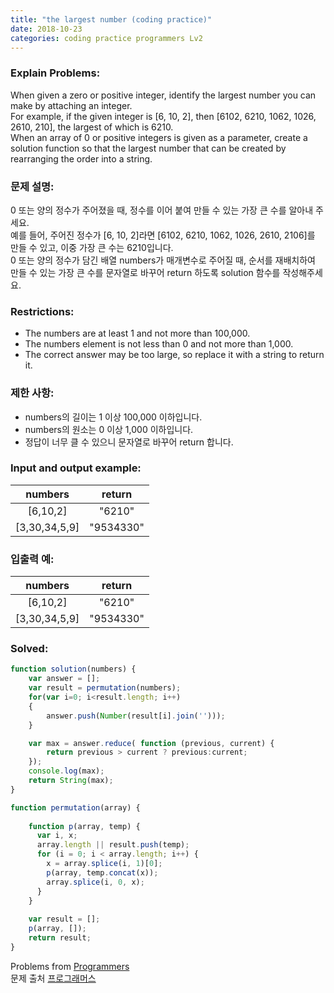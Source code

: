 ```yaml
---
title: "the largest number (coding practice)"
date: 2018-10-23
categories: coding practice programmers Lv2
---
```


### Explain Problems:
When given a zero or positive integer, identify the largest number you can make by attaching an integer. <br>
For example, if the given integer is [6, 10, 2], then [6102, 6210, 1062, 1026, 2610, 210], the largest of which is 6210.<br>
When an array of 0 or positive integers is given as a parameter, create a solution function so that the largest number that can be created by rearranging the order into a string. <br>

### 문제 설명:
0 또는 양의 정수가 주어졌을 때, 정수를 이어 붙여 만들 수 있는 가장 큰 수를 알아내 주세요. <br>
예를 들어, 주어진 정수가 [6, 10, 2]라면 [6102, 6210, 1062, 1026, 2610, 2106]를 만들 수 있고, 이중 가장 큰 수는 6210입니다. <br>
0 또는 양의 정수가 담긴 배열 numbers가 매개변수로 주어질 때, 순서를 재배치하여 만들 수 있는 가장 큰 수를 문자열로 바꾸어 return 하도록 solution 함수를 작성해주세요. <br>

### Restrictions: 
- The numbers are at least 1 and not more than 100,000.
- The numbers element is not less than 0 and not more than 1,000.
- The correct answer may be too large, so replace it with a string to return it.

### 제한 사항:
- numbers의 길이는 1 이상 100,000 이하입니다.
- numbers의 원소는 0 이상 1,000 이하입니다.
- 정답이 너무 클 수 있으니 문자열로 바꾸어 return 합니다.

### Input and output example:
|numbers|return|
|:---:|:---:|
|[6,10,2]|"6210"|
|[3,30,34,5,9]|"9534330"|

### 입출력 예:
|numbers|return|
|:---:|:---:|
|[6,10,2]|"6210"|
|[3,30,34,5,9]|"9534330"|

### Solved:
```javascript
function solution(numbers) {
    var answer = [];
    var result = permutation(numbers);
    for(var i=0; i<result.length; i++)
    {
        answer.push(Number(result[i].join('')));
    }

    var max = answer.reduce( function (previous, current) { 
        return previous > current ? previous:current;
    });
    console.log(max);
    return String(max);
}

function permutation(array) { 
 
    function p(array, temp) { 
      var i, x; 
      array.length || result.push(temp); 
      for (i = 0; i < array.length; i++) { 
        x = array.splice(i, 1)[0]; 
        p(array, temp.concat(x)); 
        array.splice(i, 0, x); 
      } 
    } 
 
    var result = []; 
    p(array, []); 
    return result; 
} 
```
Problems from [Programmers](https://programmers.co.kr/) <br>
문제 출처 [프로그래머스](https://programmers.co.kr/)
